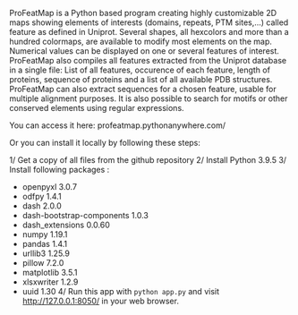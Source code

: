 ProFeatMap is a Python based program creating highly customizable 2D maps showing elements of interests (domains, repeats, PTM sites,...) called feature as defined in Uniprot. Several shapes, all hexcolors and more than a hundred colormaps, are available to modify most elements on the map. Numerical values can be displayed on one or several features of interest. ProFeatMap also compiles all features extracted from the Uniprot database in a single file: List of all features, occurence of each feature, length of proteins, sequence of proteins and a list of all available PDB structures. ProFeatMap can also extract sequences for a chosen feature, usable for multiple alignment purposes. It is also possible to search for motifs or other conserved elements using regular expressions.



You can access it here: profeatmap.pythonanywhere.com/

Or you can install it locally by following these steps:

1/ Get a copy of all files from the github repository
2/ Install Python 3.9.5
3/ Install following packages :
- openpyxl 3.0.7
- odfpy 1.4.1
- dash 2.0.0
- dash-bootstrap-components 1.0.3
- dash_extensions 0.0.60
- numpy 1.19.1
- pandas 1.4.1
- urllib3 1.25.9
- pillow 7.2.0
- matplotlib 3.5.1
- xlsxwriter 1.2.9
- uuid 1.30
4/ Run this app with `python app.py` and visit http://127.0.0.1:8050/ in your web browser.

